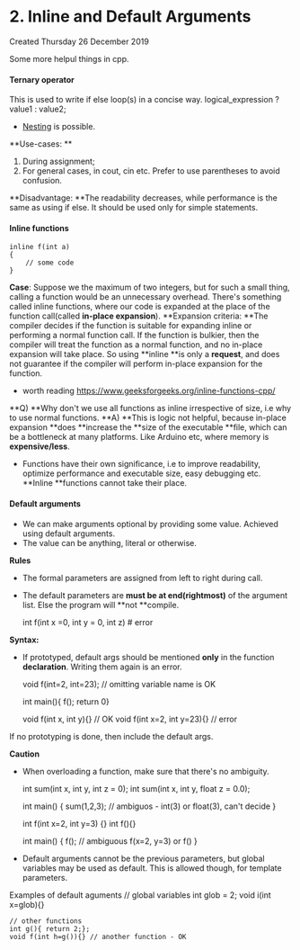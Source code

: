 # 2. Inline and Default Arguments
Created Thursday 26 December 2019

Some more helpul things in cpp.

#### Ternary operator
This is used to write if else loop(s) in a concise way.
	logical_expression ? value1 : value2;


* [Nesting](https://www.geeksforgeeks.org/c-nested-ternary-operator/) is possible.

**Use-cases: 	**

1. During assignment;
2. For general cases, in cout, cin etc. Prefer to use parentheses to avoid confusion.

**Disadvantage: **The readability decreases, while performance is the same as using if else. It should be used only for simple statements.

#### Inline functions
	inline f(int a)
	{
		// some code
	}

**Case**: Suppose we the maximum of two integers, but for such a small thing, calling a function would be an unnecessary overhead. 
There's something called inline functions, where our code is expanded at the place of the function call(called **in-place expansion**).
**Expansion criteria: **The compiler decides if the function is suitable for expanding inline or performing a normal function call. If the function is bulkier, then the compiler will treat the function as a normal function, and no in-place expansion will take place. So using **inline **is only a **request**, and does not guarantee if the compiler will perform in-place expansion for the function.

* worth reading <https://www.geeksforgeeks.org/inline-functions-cpp/>

**Q) **Why don't we use all functions as inline irrespective of size, i.e why to use normal functions.
**A) **This is logic not helpful, because in-place expansion **does **increase the **size of the executable **file, which can be a bottleneck at many platforms. Like Arduino etc, where memory is **expensive/less**.

* Functions have their own significance, i.e to improve readability, optimize performance and executable size, easy debugging etc. **Inline **functions cannot take their place.


#### Default arguments

* We can make arguments optional by providing some value. Achieved using default arguments.
* The value can be anything, literal or otherwise.

**Rules**

* The formal parameters are assigned from left to right during call.
* The default parameters are **must be at end(rightmost)** of the argument list. Else the program will **not **compile.

	int f(int x =0, int y = 0, int z) # error
 
**Syntax:**

* If prototyped, default args should be mentioned **only** in the function **declaration**. Writing them again is an error.

	void f(int=2, int=23); // omitting variable name is OK
	
	int main(){	f(); return 0}
	
	void f(int x, int y){} 		// OK
	void f(int x=2, int y=23){} // error

If no prototyping is done, then include the default args.

**Caution**

* When overloading a function, make sure that there's no ambiguity.

	int sum(int x, int y, int z = 0);
	int sum(int x, int y, float z = 0.0);
	
	int main()
	{
		sum(1,2,3); // ambiguos - int(3) or float(3), can't decide
	}

	int f(int x=2, int y=3) {}
	int f(){}
	
	int main()
	{
		f(); // ambiguous f(x=2, y=3) or f() 
	}


* Default arguments cannot be the previous parameters, but global variables may be used as default. This is allowed though, for template parameters.

 
Examples of default aguments
	// global variables
	int glob = 2;
	void i(int x=glob){}
	
	// other functions
	int g(){ return 2;};
	void f(int h=g()){} // another function - OK





